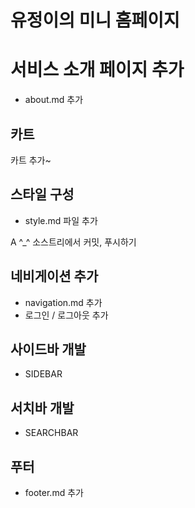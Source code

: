 #  유정이의 미니 홈페이지 

# 서비스 소개 페이지 추가
- about.md 추가
## 카트
카트 추가~ 

## 스타일 구성
- style.md 파일 추가

A
^_^
소스트리에서 커밋, 푸시하기

## 네비게이션 추가

- navigation.md 추가
- 로그인 / 로그아웃 추가

## 사이드바 개발
- SIDEBAR 

## 서치바 개발
- SEARCHBAR 

## 푸터

- footer.md 추가